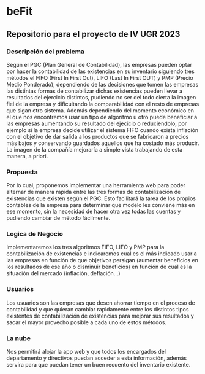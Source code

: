 # beFit
## Repositorio para el proyecto de IV UGR 2023

### Descripción del problema
Según el PGC (Plan General de Contabilidad), las empresas pueden optar por hacer la contabilidad de las existencias en su inventario siguiendo tres métodos el FIFO (First In First Out), LIFO (Last In First OUT) y PMP (Precio Medio Ponderado), dependiendo de las decisiones que tomen las empresas las distintas formas de contabilizar dichas existencias pueden llevar a resultados del ejercicio distintos, pudiendo no ser del todo cierta la imagen fiel de la empresa y dificultando la comparabilidad con el resto de empresas que sigan otro sistema. Además dependiendo del momento económico en el que nos encontremos usar un tipo de algoritmo u otro puede beneficiar a las empresas aumentando su resultado del ejecicio o reduciendolo, por ejemplo si la empresa decide utilizar el sistema FIFO cuando exista inflación con el objetivo de dar salida a los productos que se fabricaron a precios más bajos y conservando guardados aquellos que ha costado más producir. La imagen de la compañía mejoraría a simple vista trabajando de esta manera, a priori.

### Propuesta
Por lo cual, proponemos implementar una herramienta web para poder alternar de manera rapida entre las tres formas de contabilización de existencias que existen según el PGC. Esto facilitará la tarea de los propios contables de la empresa para determinar que modelo les conviene más en ese momento, sin la necesidad de hacer otra vez todas las cuentas y pudiendo cambiar de método fácilmente.

### Logica de Negocio
Implementaremos los tres algoritmos FIFO, LIFO y PMP para la contabilización de existencias e indicaremos cual es el más indicado usar a las empresas en función de que objetivos persigan (aumentar beneficios en los resultados de ese año o disminuir beneficios) en función de cuál es la situación del mercado (inflación, deflación...)

### Usuarios
Los usuarios son las empresas que desen ahorrar tiempo en el proceso de contabilidad y que quieran cambiar rapidamente entre los distintos tipos existentes de contabilización de existencias para mejorar sus resultados y sacar el mayor provecho posible a cada uno de estos métodos.

### La nube
Nos permitirá alojar la app web y que todos los encargados del departamento y directivos puedan acceder a esta información, además servira para que puedan tener un buen recuento del inventario existente.

